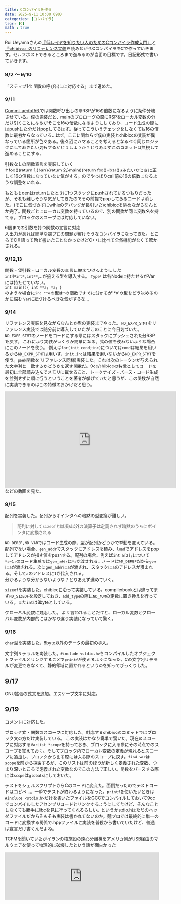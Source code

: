 ```yaml
---
title: Cコンパイラを作る
date: 2025-9-11 10:00 0900
categories: [コンパイラ]
tags: [C]
math : true
---
```


Rui Ueyamaさんの[『低レイヤを知りたい人のためのCコンパイラ作成入門』](https://www.sigbus.info/compilerbook)と[『chibicc』のリファレンス実装](https://github.com/rui314/chibicc/tree/reference)を読みながらCコンパイラをCで作っていきます。セルフホストできるところまで進めるのが当面の目標です。日記形式で書いていきます。

### 9/2 ～ 9/10
「ステップ14: 関数の呼び出しに対応する」まで進めた。

### 9/11
[Commit aedbf56
](https://github.com/rui314/chibicc/commit/aedbf56c3af4914e3f183223ff879734683bec73#diff-629fe11334ae1d560032cdb6cc6f9a4fbb0f5b1365894b6b648d6ee4d5a654beR105-R106) では関数呼び出しの際RSPが16の倍数になるように条件分岐させている。僕の実装だと、mainのプロローグの際にRSPをローカル変数の分だけ引くことになるがそこを16の倍数になるようにしており、コード生成の際にはpushした分だけpopしてるはず。従ってこういうチェックをしなくても16の倍数に最初からなっている...はず。ここに関わらず僕の実装とchibiccの実装が異なっている箇所が色々ある。後々沼にハマることを考えるとなるべく同じロジックにしておきたい気もするがどうしようか？とりあえずこのコミットは無視して進めることにする。

引数なしの関数宣言を実装していく  
↑foo(){return 1;}bar(){return 2;}main(){return foo()+bar();}みたいなときに正しく16の倍数になっていない気がする。のでやっぱりcall前の16の倍数になるような調整をいれる。

もともとgenはreturnしたときに1つスタックにpushされているつもりだったが、それも難しそうな気がしてきたのでその前提でpopしてあるコードは消した。(そこに気づかずにwihleのデバッグが長引いた)chibiccを眺めながらなんとか完了。関数ごとにローカル変数を持っているので、別の関数が同じ変数名を持てる。ブロックのスコープには対応していない。

6個までの引数を持つ関数の宣言に対応  
入出力があれば簡単な競プロの問題が解けそうなコンパイラになってきた。ところでC言語って殆ど書いたことなかったけどC++に比べて全然機能がなくて驚かされる。

### 9/12,13
関数・仮引数・ローカル変数の宣言にintをつけるようにした  
`int`や`int*,int**`,...が扱える型を導入する。
`Type*` は各Nodeに持たせるがVarには持たせていない。  
`int main(){ int **a; *a; }`   
のような場合に`int **a`の型は`*`の個数ですぐに分かるが'*a'の型をどう決めるのかに悩む
`Var`に紐づけるべきな気がするな...

### 9/14
リファレンス実装を見ながらなんとか型の実装までやった。
`ND_EXPR_STMT`をリファレンス実装では随分前に導入していたがこのことに今日気づいた。
`ND_EXPR_STMT`のノードをコードにする際にはスタックにプッシュされた分RSPを戻す。
これにより実装がいくらか簡単になる。式の値を使わないような場合にこのノードを使う。
例えば`for(init;cond;inc)`については`cond`は結果を用いるから`ND_EXPR_STMT`は用いず、`init,inc`は結果を用いないから`ND_EXPR_STMT`を使う。`peek`関数を(リファレンス同様)実装した。これは次のトークンが与えられた文字列と一致するかどうかを返す関数だ。9cc/chibiccの特徴としてコードを最初に全部読み込んでメモリに載せること、トークナイズ・パース・コード生成を並列せずに順に行うということを著者が挙げていたと思うが、この関数が自然に実装できるのはこの特徴のおかげだと思う。

<iframe width="560" height="315" src="https://www.youtube.com/embed/MicEimqeNb4?si=1NY5dkufjdqaZYsc" title="YouTube video player" frameborder="0" allow="accelerometer; autoplay; clipboard-write; encrypted-media; gyroscope; picture-in-picture; web-share" referrerpolicy="strict-origin-when-cross-origin" allowfullscreen></iframe>
などの動画を見た。

### 9/15
配列を実装した。配列からポインタへの暗黙の型変換が難しい。  
>配列に対して`sizeof`と単項`&`以外の演算子は定義されず暗黙のうちにポインタに変換される

`ND_DEREF,ND_VAR`ではコード生成の際、型が配列かどうかで挙動を変えている。配列でない場合、`gen_addr`でスタックにアドレスを積み、`load`でアドレスをpopしてアドレスが指す値をpushする。配列の場合、例えば`int a[2];`について`*a=1;`のコード生成では`gen_addr`に`*a`が渡される。ノードは`ND_DEREF`だから`gen`に`a`が渡される。次に`gen_addr`に`a`が渡され、スタックに`a`のアドレスが積まれる。そして`a`のアドレスに`1`が代入される。  
分かるような分からないような？とりあえず進めていく。

`sizeof`を実装した。chibiccに沿って実装している。compilerbookとは違ってまず`ND_SIZEOF`を設定しておき、`add_type`の際に`ND_NUM`の定数に置き換えを行っている。また`int`は8byteとしている。

グローバル変数に対応した。
よく言われることだけど、ローカル変数とグローバル変数が内部的にはかなり違う実装になっていて驚く。

### 9/16
`char`型を実装した。8byte以外のデータの最初の導入。  

文字列リテラルを実装した。`#include <stdio.h>`をコンパイルしたオブジェクトファイルとリンクすることで`printf`が使えるようになった。Cの文字列リテラルが変更できなくて、静的領域に置かれるというのを知ってびっくりした。

## 9/17
GNU拡張の式文を追加。エスケープ文字に対応。

## 9/19
コメントに対応した。  

ブロック文・関数のスコープに対応した。対応するchibiccのコミットではブロック文の方だけ実装している。
この実装はかなり簡単で驚いた。現在のスコープに対応する`VarList *scope`を持っておき、ブロックに入る際にその時点でのスコープを覚えておく。そしてブロック内でローカル変数の定義が現れるとスコープに追加し、ブロックから出る際には入る際のスコープに戻す。`find_var`は`scope`を前から探索するが、このリストは前のほうが新しく定義された変数、つまり深いところで定義された変数なのでこの方法で正しい。関数をパースする際には`scope`は`globals`にしておいた。  

テストをシェルスクリプトからCのコードに変えた。面倒だったのでテストコードはコピペ...。一瞬でテストが終わるようになった。`printf`を使いたいときは``#include <stdio.h>``だけを書いたファイルをGCCでコンパイルしておいて9ccでコンパイルしたアセンブリコードとリンクするようにしてたけど、そんなことしなくても勝手にlibcを見に行ってくれるらしい。というかstdio.hはただのヘッダファイルだからそもそも実装は書かれてないのか。競プロでは最終的に単一のコードに変換する関係で.hppファイルに実装を普段から書いていたけど、普通は宣言だけ書くんだよね。

TCFMを聞いていたがイランの核施設の遠心分離機をアメリカ側がUSB経由のマルウェアを使って物理的に破壊したという話が面白かった
<iframe class="hatenablogcard" style="width:100%;height:155px;max-width:680px" src="https://hatenablog-parts.com/embed?url=https://ja.wikipedia.org/wiki/%E3%82%B9%E3%82%BF%E3%83%83%E3%82%AF%E3%82%B9%E3%83%8D%E3%83%83%E3%83%88" width="300" height="150" frameborder="0" scrolling="no"></iframe>
